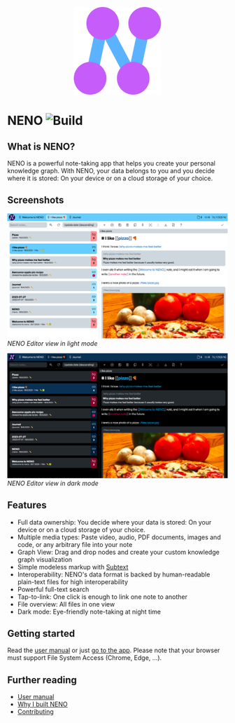 <p align="center">
  <img
    style="text-align: center;"
    src="./public/assets/app-icon/logo.svg"
    alt="NENO Logo"
    width="200" height="200" 
  >
</p>

# NENO ![Build](https://github.com/SebastianZimmer/neno/actions/workflows/build.yml/badge.svg)

## What is NENO?

NENO is a powerful note-taking app that helps you create your personal knowledge graph. With NENO, your data belongs to you and you decide where it is stored: On your device or on a cloud storage of your choice.

## Screenshots

![NENO Editor view](./docs/img/neno-light.png)
*NENO Editor view in light mode*

![NENO Editor view in dark mode](./docs/img/neno-dark.png)
*NENO Editor view in dark mode*

## Features

* Full data ownership: You decide where your data is stored: On your device or on a cloud storage of your choice.
* Multiple media types: Paste video, audio, PDF documents, images and code, or any arbitrary file into your note
* Graph View: Drag and drop nodes and create your custom knowledge graph visualization
* Simple modeless markup with [Subtext](https://github.com/subconsciousnetwork/subtext/)
* Interoperability: NENO's data format is backed by human-readable plain-text files for high interoperability
* Powerful full-text search
* Tap-to-link: One click is enough to link one note to another
* File overview: All files in one view
* Dark mode: Eye-friendly note-taking at night time

## Getting started

Read the [user manual](./docs/index.md) or just [go to the app](https://sebastianzimmer.github.io/neno). Please note that your browser
must support File System Access (Chrome, Edge, ...).

## Further reading

* [User manual](./docs/index.md)
* [Why I built NENO](./docs/posts/Serendipity.md)
* [Contributing](./CONTRIBUTING.md)
